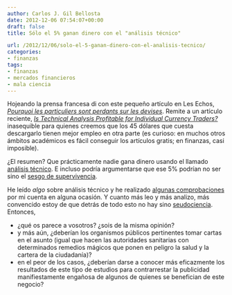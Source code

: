 ```yaml
---
author: Carlos J. Gil Bellosta
date: 2012-12-06 07:54:07+00:00
draft: false
title: Sólo el 5% ganan dinero con el "análisis técnico"

url: /2012/12/06/solo-el-5-ganan-dinero-con-el-analisis-tecnico/
categories:
- finanzas
tags:
- finanzas
- mercados financieros
- mala ciencia
---
```


Hojeando la prensa francesa di con este pequeño artículo en Les Echos, [_Pourquoi les particuliers sont perdants sur les devises_](http://www.lesechos.fr/entreprises-secteurs/finance-marches/actu/0202391738501-pourquoi-les-particuliers-sont-perdants-sur-les-devises-512855.php). Remite a un artículo reciente, [_Is Technical Analysis Profitable for Individual Currency Traders?_](http://www.iijournals.com/doi/abs/10.3905/jpm.2012.39.1.142) inasequible para quienes creemos que los 45 dólares que cuesta descargarlo tienen mejor empleo en otra parte (es curioso: en muchos otros ámbitos académicos es fácil conseguir los artículos gratis; en finanzas, casi imposible).

¿El resumen? Que prácticamente nadie gana dinero usando el llamado [análisis técnico](http://es.wikipedia.org/wiki/An%C3%A1lisis_t%C3%A9cnico). E incluso podría argumentarse que ese 5% podrían no ser sino el [sesgo de supervivencia](http://en.wikipedia.org/wiki/Survivorship_bias).

He leído _algo_ sobre análisis técnico y he realizado [algunas comprobaciones](http://www.datanalytics.com/2011/12/27/el-lucero-del-alba/) por mi cuenta en alguna ocasión. Y cuanto más leo y más analizo, más convencido estoy de que detrás de todo esto no hay sino [seudociencia](http://es.wikipedia.org/wiki/Pseudociencia). Entonces,

* ¿qué os parece a vosotros? ¿sois de la misma opinión?
* y más aún, ¿deberían los organismos públicos pertinentes tomar cartas en el asunto (igual que hacen las autoridades sanitarias con determinados remedios mágicos que ponen en peligro la salud y la cartera de la ciudadanía)?
* en el peor de los casos, ¿deberían darse a conocer más eficazmente los resultados de este tipo de estudios para contrarrestar la publicidad manifiestamente engañosa de algunos de quienes se benefician de este negocio?

